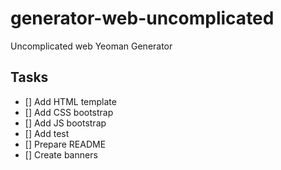 # generator-web-uncomplicated
Uncomplicated web Yeoman Generator

## Tasks
- [] Add HTML template
- [] Add CSS bootstrap
- [] Add JS bootstrap
- [] Add test
- [] Prepare README
- [] Create banners
